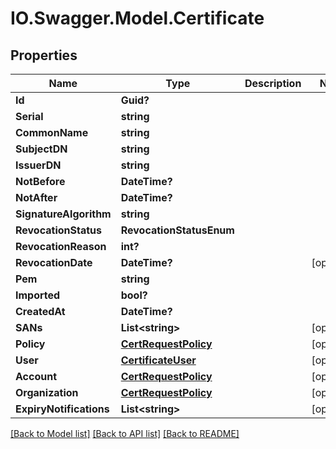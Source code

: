 # IO.Swagger.Model.Certificate
## Properties

Name | Type | Description | Notes
------------ | ------------- | ------------- | -------------
**Id** | **Guid?** |  | 
**Serial** | **string** |  | 
**CommonName** | **string** |  | 
**SubjectDN** | **string** |  | 
**IssuerDN** | **string** |  | 
**NotBefore** | **DateTime?** |  | 
**NotAfter** | **DateTime?** |  | 
**SignatureAlgorithm** | **string** |  | 
**RevocationStatus** | **RevocationStatusEnum** |  | 
**RevocationReason** | **int?** |  | 
**RevocationDate** | **DateTime?** |  | [optional] 
**Pem** | **string** |  | 
**Imported** | **bool?** |  | 
**CreatedAt** | **DateTime?** |  | 
**SANs** | **List&lt;string&gt;** |  | [optional] 
**Policy** | [**CertRequestPolicy**](CertRequestPolicy.md) |  | [optional] 
**User** | [**CertificateUser**](CertificateUser.md) |  | [optional] 
**Account** | [**CertRequestPolicy**](CertRequestPolicy.md) |  | [optional] 
**Organization** | [**CertRequestPolicy**](CertRequestPolicy.md) |  | [optional] 
**ExpiryNotifications** | **List&lt;string&gt;** |  | [optional] 

[[Back to Model list]](../README.md#documentation-for-models) [[Back to API list]](../README.md#documentation-for-api-endpoints) [[Back to README]](../README.md)

